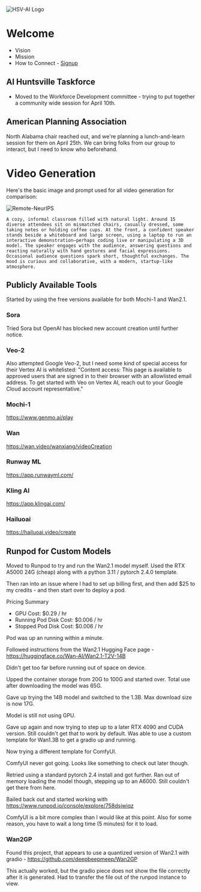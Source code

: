 ![HSV-AI Logo](https://hsv.ai/wp-content/uploads/2022/03/logo_v11_2022.png)


# Welcome

- Vision
- Mission
- How to Connect - [Signup](https://hsv.ai/subscribe)

## AI Huntsville Taskforce

- Moved to the Workforce Development committee - trying to put together a community wide session for April 10th.

## American Planning Association

North Alabama chair reached out, and we're planning a lunch-and-learn session for them on April 25th. We can bring folks from our group to interact, but I need to know who beforehand.

# Video Generation

Here's the basic image and prompt used for all video generation for comparison:

![Remote-NeurIPS](https://hsv.ai/wp-content/uploads/2023/01/neurips-meetup-1024x576.jpg)
```
A cozy, informal classroom filled with natural light. Around 15 diverse attendees sit on mismatched chairs, casually dressed, some taking notes or holding coffee cups. At the front, a confident speaker stands beside a whiteboard and large screen, using a laptop to run an interactive demonstration—perhaps coding live or manipulating a 3D model. The speaker engages with the audience, answering questions and reacting naturally with hand gestures and facial expressions. Occasional audience questions spark short, thoughtful exchanges. The mood is curious and collaborative, with a modern, startup-like atmosphere.
```

## Publicly Available Tools

Started by using the free versions available for both Mochi-1 and Wan2.1.

### Sora
Tried Sora but OpenAI has blocked new account creation until further notice.

### Veo-2
Also attempted Google Veo-2, but I need some kind of special access for their Vertex AI is whitelisted: "Content access: This page is available to approved users that are signed in to their browser with an allowlisted email address. To get started with Veo on Vertex AI, reach out to your Google Cloud account representative."

### Mochi-1
https://www.genmo.ai/play

### Wan
https://wan.video/wanxiang/videoCreation

### Runway ML
https://app.runwayml.com/

### Kling AI
https://app.klingai.com/

### Hailuoai
https://hailuoai.video/create

## Runpod for Custom Models

Moved to Runpod to try and run the Wan2.1 model myself. Used the RTX A5000 24G (cheap) along with a python 3.11 / pytorch 2.4.0 template.

Then ran into an issue where I had to set up billing first, and then add $25 to my credits - and then start over to deploy a pod.

Pricing Summary
- GPU Cost: $0.29 / hr
- Running Pod Disk Cost: $0.006 / hr
- Stopped Pod Disk Cost: $0.006 / hr

Pod was up an running within a minute.

Followed instructions from the Wan2.1 Hugging Face page - https://huggingface.co/Wan-AI/Wan2.1-T2V-14B

Didn't get too far before running out of space on device.

Upped the container storage from 20G to 100G and started over. Total use after downloading the model was 65G.

Gave up trying the 14B model and switched to the 1.3B. Max download size is now 17G.

Model is still not using GPU.

Gave up again and now trying to step up to a later RTX 4090 and CUDA version. Still couldn't get that to work by default. Was able to use a custom template for Wan1.3B to get a gradio up and running. 

Now trying a different template for ComfyUI.

ComfyUI never got going. Looks like something to check out later though.

Retried using a standard pytorch 2.4 install and got further. Ran out of memory loading the model though, stepping up to an A6000. Still couldn't get there from here.

Bailed back out and started working with https://www.runpod.io/console/explore/758dsjwiqz

ComfyUI is a bit more complex than I would like at this point. Also for some reason, you have to wait a long time (5 minutes) for it to load.

### Wan2GP

Found this project, that appears to use a quantized version of Wan2.1 with gradio - https://github.com/deepbeepmeep/Wan2GP

This actually worked, but the gradio piece does not show the file correctly after it is generated. Had to transfer the file out of the runpod instance to view.
